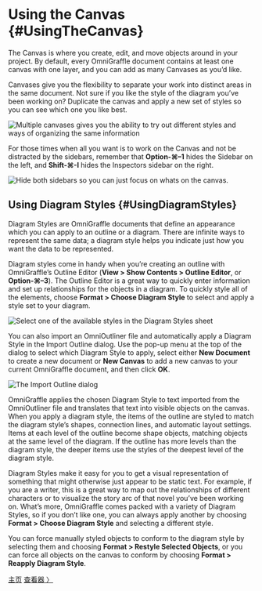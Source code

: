 # Using the Canvas {#UsingTheCanvas}

The Canvas is where you create, edit, and move objects around in your project. By default, every OmniGraffle document contains at least one canvas with one layer, and you can add as many Canvases as you’d like.

Canvases give you the flexibility to separate your work into distinct areas in the same document. Not sure if you like the style of the diagram you’ve been working on? Duplicate the canvas and apply a new set of styles so you can see which one you like best.

![Multiple canvases gives you the ability to try out different styles and ways of organizing the same information](https://raw.github.com/developerworks/omnigraffile-6-manual/master/assets/images/og6_canvases.png)

For those times when all you want is to work on the Canvas and not be distracted by the sidebars, remember that **Option-⌘–1** hides the Sidebar on the left, and **Shift-⌘-I** hides the Inspectors sidebar on the right.

![Hide both sidebars so you can just focus on whats on the canvas.](https://raw.github.com/developerworks/omnigraffile-6-manual/master/assets/images/og6_canvas_nosidebars.png)

## Using Diagram Styles {#UsingDiagramStyles}

Diagram Styles are OmniGraffle documents that define an appearance which you can apply to an outline or a diagram. There are infinite ways to represent the same data; a diagram style helps you indicate just how you want the data to be represented.

Diagram styles come in handy when you’re creating an outline with OmniGraffle’s Outline Editor (**View \> Show Contents \> Outline Editor**, or **Option-⌘–3**). The Outline Editor is a great way to quickly enter information and set up relationships for the objects in a diagram. To quickly style all of the elements, choose **Format \> Choose Diagram Style** to select and apply a style set to your diagram.

![Select one of the available styles in the Diagram Styles sheet](https://raw.github.com/developerworks/omnigraffile-6-manual/master/assets/images/og6_diagramstyle.png)

You can also import an OmniOutliner file and automatically apply a Diagram Style in the Import Outline dialog. Use the pop-up menu at the top of the dialog to select which Diagram Style to apply, select either **New Document** to create a new document or **New Canvas** to add a new canvas to your current OmniGraffle document, and then click **OK**.

![The Import Outline dialog](https://raw.github.com/developerworks/omnigraffile-6-manual/master/assets/images/og6_diagramstyle_import.png)

OmniGraffle applies the chosen Diagram Style to text imported from the OmniOutliner file and translates that text into visible objects on the canvas. When you apply a diagram style, the items of the outline are styled to match the diagram style’s shapes, connection lines, and automatic layout settings. Items at each level of the outline become shape objects, matching objects at the same level of the diagram. If the outline has more levels than the diagram style, the deeper items use the styles of the deepest level of the diagram style.

Diagram Styles make it easy for you to get a visual representation of something that might otherwise just appear to be static text. For example, if you are a writer, this is a great way to map out the relationships of different characters or to visualize the story arc of that novel you’ve been working on. What’s more, OmniGraffle comes packed with a variety of Diagram Styles, so if you don’t like one, you can always apply another by choosing **Format \> Choose Diagram Style** and selecting a different style.

You can force manually styled objects to conform to the diagram style by selecting them and choosing **Format \> Restyle Selected Objects**, or you can force all objects on the canvas to conform by choosing **Format \> Reapply Diagram Style**.

[主页](index.html) [查看器 〉](index09_theinspectors.html)
